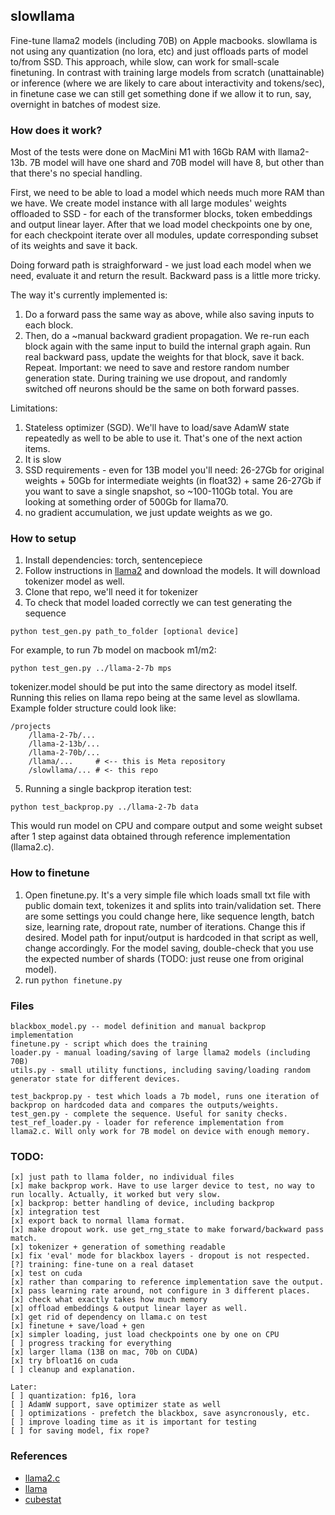 ## slowllama

Fine-tune llama2 models (including 70B) on Apple macbooks. slowllama is not using any quantization (no lora, etc) and just offloads parts of model to/from SSD. This approach, while slow, can work for small-scale finetuning.
In contrast with training large models from scratch (unattainable) or inference (where we are likely to care about interactivity and tokens/sec), in finetune case we can still get something done if we allow it to run, say, overnight in batches of modest size.

### How does it work?
Most of the tests were done on MacMini M1 with 16Gb RAM with llama2-13b. 7B model will have one shard and 70B model will have 8, but other than that there's no special handling.

First, we need to be able to load a model which needs much more RAM than we have. We create model instance with all large modules' weights offloaded to SSD - for each of the transformer blocks, token embeddings and output linear layer. After that we load model checkpoints one by one, for each checkpoint iterate over all modules, update corresponding subset of its weights and save it back. 

Doing forward path is straighforward - we just load each model when we need, evaluate it and return the result. Backward pass is a little more tricky.

The way it's currently implemented is:
1. Do a forward pass the same way as above, while also saving inputs to each block.
2. Then, do a ~manual backward gradient propagation. We re-run each block again with the same input to build the internal graph again. Run real backward pass, update the weights for that block, save it back. Repeat. Important: we need to save and restore random number generation state. During training we use dropout, and randomly switched off neurons should be the same on both forward passes.

Limitations:
1. Stateless optimizer (SGD). We'll have to load/save AdamW state repeatedly as well to be able to use it. That's one of the next action items.
2. It is slow
3. SSD requirements - even for 13B model you'll need: 26-27Gb for original weights + 50Gb for intermediate weights (in float32) + same 26-27Gb if you want to save a single snapshot, so ~100-110Gb total. You are looking at something order of 500Gb for llama70.
4. no gradient accumulation, we just update weights as we go.


### How to setup

1. Install dependencies: torch, sentencepiece 
2. Follow instructions in [llama2](https://github.com/facebookresearch/llama) and download the models. It will download tokenizer model as well.
3. Clone that repo, we'll need it for tokenizer
4. To check that model loaded correctly we can test generating the sequence 

```
python test_gen.py path_to_folder [optional device]
```

For example, to run 7b model on macbook m1/m2:
```
python test_gen.py ../llama-2-7b mps
```

tokenizer.model should be put into the same directory as model itself. Running this relies on llama repo being at the same level as slowllama.
Example folder structure could look like:
```
/projects
    /llama-2-7b/...
    /llama-2-13b/...
    /llama-2-70b/...
    /llama/...     # <-- this is Meta repository
    /slowllama/... # <- this repo
```

5. Running a single backprop iteration test:

```
python test_backprop.py ../llama-2-7b data
```
This would run model on CPU and compare output and some weight subset after 1 step against data obtained through reference implementation (llama2.c). 

### How to finetune

1. Open finetune.py. It's a very simple file which loads small txt file with public domain text, tokenizes it and splits into train/validation set. There are some settings you could change here, like sequence length, batch size, learning rate, dropout rate, number of iterations. Change this if desired. Model path for input/output is hardcoded in that script as well, change accordingly. For the model saving, double-check that you use the expected number of shards (TODO: just reuse one from original model). 
2. run ```python finetune.py```

### Files

```
blackbox_model.py -- model definition and manual backprop implementation
finetune.py - script which does the training
loader.py - manual loading/saving of large llama2 models (including 70B)
utils.py - small utility functions, including saving/loading random generator state for different devices.

test_backprop.py - test which loads a 7b model, runs one iteration of backprop on hardcoded data and compares the outputs/weights.
test_gen.py - complete the sequence. Useful for sanity checks.
test_ref_loader.py - loader for reference implementation from llama2.c. Will only work for 7B model on device with enough memory.

```

### TODO:
```
[x] just path to llama folder, no individual files
[x] make backprop work. Have to use larger device to test, no way to run locally. Actually, it worked but very slow.
[x] backprop: better handling of device, including backprop
[x] integration test
[x] export back to normal llama format.
[x] make dropout work. use get_rng_state to make forward/backward pass match.
[x] tokenizer + generation of something readable
[x] fix 'eval' mode for blackbox layers - dropout is not respected.
[?] training: fine-tune on a real dataset
[x] test on cuda
[x] rather than comparing to reference implementation save the output.
[x] pass learning rate around, not configure in 3 different places.
[x] check what exactly takes how much memory
[x] offload embeddings & output linear layer as well.
[x] get rid of dependency on llama.c on test 
[x] finetune + save/load + gen
[x] simpler loading, just load checkpoints one by one on CPU
[ ] progress tracking for everything
[x] larger llama (13B on mac, 70b on CUDA)
[x] try bfloat16 on cuda
[ ] cleanup and explanation. 

Later:
[ ] quantization: fp16, lora
[ ] AdamW support, save optimizer state as well
[ ] optimizations - prefetch the blackbox, save asyncronously, etc.
[ ] improve loading time as it is important for testing
[ ] for saving model, fix rope?
```

### References
* [llama2.c](https://github.com/karpathy/llama2.c)
* [llama](https://github.com/facebookresearch/llama)
* [cubestat](https://github.com/okuvshynov/cubestat)
